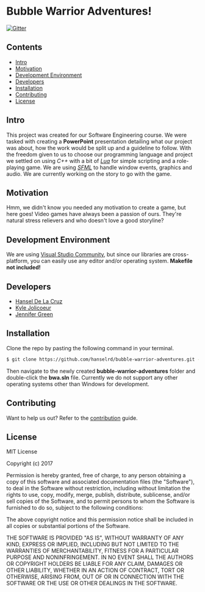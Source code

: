 # Bubble Warrior Adventures!

[![Gitter](https://badges.gitter.im/bubble-warrior-adventures/Lobby.svg)](https://gitter.im/bubble-warrior-adventures/Lobby?utm_source=badge&utm_medium=badge&utm_campaign=pr-badge&utm_content=badge)

## Contents
- [Intro](#intro)
- [Motivation](#motivation)
- [Development Environment](#development-environment)
- [Developers](#developers)
- [Installation](#installation)
- [Contributing](#contributing)
- [License](#license)

## Intro

This project was created for our Software Engineering course. We were tasked with
creating a **PowerPoint** presentation detailing what our project was about,
how the work would be split up and a guideline to follow. With the freedom given
to us to choose our programming language and project we settled on using *C++* with a
bit of *[Lua](https://www.lua.org/manual/5.3)* for simple scripting and a 
role-playing game. We are using *[SFML](http://www.sfml-dev.org/index.php)*
to handle window events, graphics and audio. We are currently working on the story
to go with the game.

## Motivation

Hmm, we didn't know you needed any motivation to create a game, but here goes!
Video games have always been a passion of ours. They're natural stress relievers
and who doesn't love a good storyline?

## Development Environment

We are using [Visual Studio Community](https://www.visualstudio.com/downloads),
but since our libraries are cross-platform, you can easily use any editor 
and/or operating system. **Makefile not included!**

## Developers

- [Hansel De La Cruz](https://github.com/hanselrd)
- [Kyle Jolicoeur](https://github.com/kjolicoeur)
- [Jennifer Green](https://github.com/goldenapplepie)

## Installation

Clone the repo by pasting the following command in your terminal.
```sh
$ git clone https://github.com/hanselrd/bubble-warrior-adventures.git --recursive
```
Then navigate to the newly created **bubble-warrior-adventures** folder and double-click
the **bwa.sln** file. Currently we do not support any other operating systems other
than Windows for development.

## Contributing

Want to help us out? Refer to the 
[contribution](https://github.com/hanselrd/bubble-warrior-adventures/blob/master/CONTRIBUTING.md)
guide.

## License

MIT License

Copyright (c) 2017

Permission is hereby granted, free of charge, to any person obtaining a copy
of this software and associated documentation files (the "Software"), to deal
in the Software without restriction, including without limitation the rights
to use, copy, modify, merge, publish, distribute, sublicense, and/or sell
copies of the Software, and to permit persons to whom the Software is
furnished to do so, subject to the following conditions:

The above copyright notice and this permission notice shall be included in all
copies or substantial portions of the Software.

THE SOFTWARE IS PROVIDED "AS IS", WITHOUT WARRANTY OF ANY KIND, EXPRESS OR
IMPLIED, INCLUDING BUT NOT LIMITED TO THE WARRANTIES OF MERCHANTABILITY,
FITNESS FOR A PARTICULAR PURPOSE AND NONINFRINGEMENT. IN NO EVENT SHALL THE
AUTHORS OR COPYRIGHT HOLDERS BE LIABLE FOR ANY CLAIM, DAMAGES OR OTHER
LIABILITY, WHETHER IN AN ACTION OF CONTRACT, TORT OR OTHERWISE, ARISING FROM,
OUT OF OR IN CONNECTION WITH THE SOFTWARE OR THE USE OR OTHER DEALINGS IN THE
SOFTWARE.
